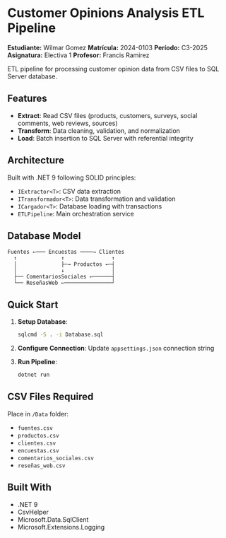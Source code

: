 # Customer Opinions Analysis ETL Pipeline

**Estudiante:** Wilmar Gomez
**Matrícula:** 2024-0103
**Período:** C3-2025
**Asignatura:** Electiva 1
**Profesor:** Francis Ramirez

ETL pipeline for processing customer opinion data from CSV files to SQL Server database.

## Features

- **Extract**: Read CSV files (products, customers, surveys, social comments, web reviews, sources)
- **Transform**: Data cleaning, validation, and normalization
- **Load**: Batch insertion to SQL Server with referential integrity

## Architecture

Built with .NET 9 following SOLID principles:

- `IExtractor<T>`: CSV data extraction
- `ITransformador<T>`: Data transformation and validation
- `ICargador<T>`: Database loading with transactions
- `ETLPipeline`: Main orchestration service

## Database Model

```
Fuentes ←─── Encuestas ────→ Clientes
  ↑              ↑               ↑
  │              ├─→ Productos ←─┤
  │              ↓               │
  ├── ComentariosSociales ←──────┤
  └── ReseñasWeb ←───────────────┘
```

## Quick Start

1. **Setup Database**:
   ```bash
   sqlcmd -S . -i Database.sql
   ```

2. **Configure Connection**:
   Update `appsettings.json` connection string

3. **Run Pipeline**:
   ```bash
   dotnet run
   ```

## CSV Files Required

Place in `/Data` folder:
- `fuentes.csv`
- `productos.csv`
- `clientes.csv`
- `encuestas.csv`
- `comentarios_sociales.csv`
- `reseñas_web.csv`

## Built With

- .NET 9
- CsvHelper
- Microsoft.Data.SqlClient
- Microsoft.Extensions.Logging